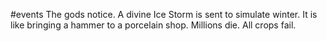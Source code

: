 #events
The gods notice. A divine Ice Storm is sent to simulate winter. It is like bringing a hammer to a porcelain shop. Millions die. All crops fail.